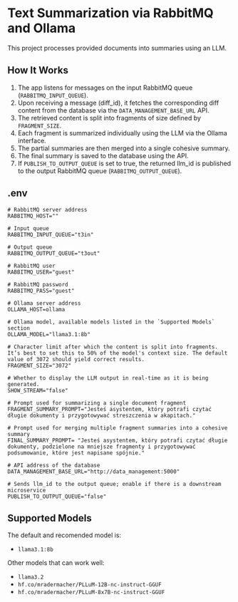 # Text Summarization via RabbitMQ and Ollama
This project processes provided documents into summaries using an LLM.

## How It Works
1. The app listens for messages on the input RabbitMQ queue (`RABBITMQ_INPUT_QUEUE`).
2. Upon receiving a message (diff_id), it fetches the corresponding diff content from the database via the `DATA_MANAGEMENT_BASE_URL` API.
3. The retrieved content is split into fragments of size defined by `FRAGMENT_SIZE`.
4. Each fragment is summarized individually using the LLM via the Ollama interface.
5. The partial summaries are then merged into a single cohesive summary.
6. The final summary is saved to the database using the API.
7. If `PUBLISH_TO_OUTPUT_QUEUE` is set to true, the returned llm_id is published to the output RabbitMQ queue (`RABBITMQ_OUTPUT_QUEUE`).

## .env
```
# RabbitMQ server address
RABBITMQ_HOST=""

# Input queue
RABBITMQ_INPUT_QUEUE="t3in"

# Output queue 
RABBITMQ_OUTPUT_QUEUE="t3out"

# RabbitMQ user
RABBITMQ_USER="guest"

# RabbitMQ password
RABBITMQ_PASS="guest"

# Ollama server address
OLLAMA_HOST=ollama

# Ollama model, available models listed in the `Supported Models` section
OLLAMA_MODEL="llama3.1:8b"

# Character limit after which the content is split into fragments. It’s best to set this to 50% of the model's context size. The default value of 3072 should yield correct results.
FRAGMENT_SIZE="3072"

# Whether to display the LLM output in real-time as it is being generated.
SHOW_STREAM="false"

# Prompt used for summarizing a single document fragment
FRAGMENT_SUMMARY_PROMPT="Jesteś asystentem, który potrafi czytać długie dokumenty i przygotowywać streszczenia w akapitach."

# Prompt used for merging multiple fragment summaries into a cohesive summary
FINAL_SUMMARY_PROMPT= "Jesteś asystentem, który potrafi czytać długie dokumenty, podzielone na mniejsze fragmenty i przygotowywać podsumowanie, które jest napisane spójnie."

# API address of the database
DATA_MANAGEMENT_BASE_URL="http://data_management:5000"

# Sends llm_id to the output queue; enable if there is a downstream microservice
PUBLISH_TO_OUTPUT_QUEUE="false"
```

## Supported Models
The default and recomended model is:
- `llama3.1:8b`

Other models that can work well:
- `llama3.2`
- `hf.co/mradermacher/PLLuM-12B-nc-instruct-GGUF`
- `hf.co/mradermacher/PLLuM-8x7B-nc-instruct-GGUF`

